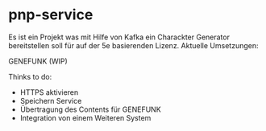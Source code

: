 # pnp-service

Es ist ein Projekt was mit Hilfe von Kafka ein Charackter Generator bereitstellen soll für auf der 5e basierenden
Lizenz.
Aktuelle Umsetzungen:

GENEFUNK (WIP)

Thinks to do:

- HTTPS aktivieren
- Speichern Service
- Übertragung des Contents für GENEFUNK
- Integration von einem Weiteren System
